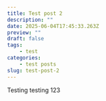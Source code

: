 ```yaml
---
title: Test post 2
description: ""
date: 2025-06-04T17:45:33.263Z
preview: ""
draft: false
tags:
    - test
categories:
    - test posts
slug: test-post-2
---
```

Testing testing 123
